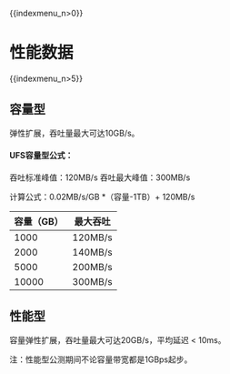 {{indexmenu_n>0}}

# 性能数据

{{indexmenu_n>5}}

## 容量型
弹性扩展，吞吐量最大可达10GB/s。

#### UFS容量型公式：

吞吐标准峰值：120MB/s 吞吐最大峰值：300MB/s 

计算公式：0.02MB/s/GB \*（容量-1TB）+ 120MB/s

| 容量（GB） | 最大吞吐    |
| ------ | ------- |
| 1000   | 120MB/s |
| 2000   | 140MB/s |
| 5000   | 200MB/s |
| 10000  | 300MB/s |

## 性能型
容量弹性扩展，吞吐量最大可达20GB/s，平均延迟 < 10ms。

注：性能型公测期间不论容量带宽都是1GBps起步。

